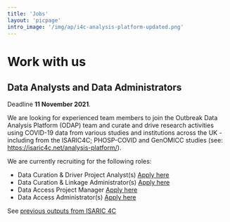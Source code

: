 ```yaml
---
title: 'Jobs'
layout: 'picpage'
intro_image: '/img/ap/i4c-analysis-platform-updated.png'
---
```


# Work with us

## Data Analysts and Data Administrators 

Deadline **11 November 2021**.

We are looking for experienced team members to join the Outbreak Data Analysis Platform (ODAP) team and curate and drive research activities using COVID-19 data from various studies and institutions across the UK - including from the ISARIC4C; PHOSP-COVID and GenOMICC studies (see: https://isaric4c.net/analysis-platform/).

We are currently recruiting for the following roles: 

* Data Curation & Driver Project Analyst(s) [Apply here](https://elxw.fa.em3.oraclecloud.com/hcmUI/CandidateExperience/en/sites/CX_1001/job/2438)
* Data Curation & Linkage Administrator(s) [Apply here](https://elxw.fa.em3.oraclecloud.com/hcmUI/CandidateExperience/en/sites/CX_1001/job/2437)
* Data Access Project Manager [Apply here](https://elxw.fa.em3.oraclecloud.com/hcmUI/CandidateExperience/en/sites/CX_1001/job/2433)
* Data Access Administrator(s) [Apply here](https://elxw.fa.em3.oraclecloud.com/hcmUI/CandidateExperience/en/sites/CX_1001/job/2434)

See [previous outputs from ISARIC 4C](/outputs/)




